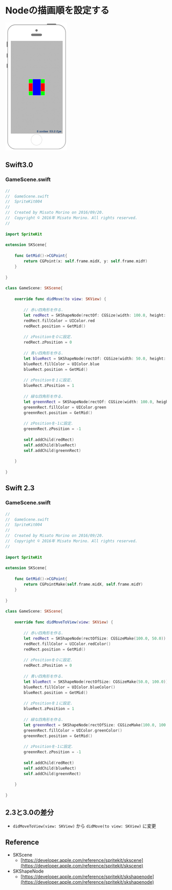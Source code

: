 # Nodeの描画順を設定する

![Preview spritekit004](img/spritekit004.png)

## Swift3.0
### GameScene.swift
```swift
//
//  GameScene.swift
//  SpriteKit004
//
//  Created by Misato Morino on 2016/09/20.
//  Copyright © 2016年 Misato Morino. All rights reserved.
//

import SpriteKit

extension SKScene{
    
    func GetMid()->CGPoint{
        return CGPoint(x: self.frame.midX, y: self.frame.midY)
    }
    
}

class GameScene: SKScene{
    
    override func didMove(to view: SKView) {
        
        // 赤い四角形を作る.
        let redRect = SKShapeNode(rectOf: CGSize(width: 100.0, height: 50.0))
        redRect.fillColor = UIColor.red
        redRect.position = GetMid()
        
        // zPositionを０に設定.
        redRect.zPosition = 0
        
        // 青い四角形を作る.
        let blueRect = SKShapeNode(rectOf: CGSize(width: 50.0, height: 100.0))
        blueRect.fillColor = UIColor.blue
        blueRect.position = GetMid()
        
        // zPositionを１に設定.
        blueRect.zPosition = 1
        
        // 緑な四角形を作る.
        let greennRect = SKShapeNode(rectOf: CGSize(width: 100.0, height: 100.0))
        greennRect.fillColor = UIColor.green
        greennRect.position = GetMid()
        
        // zPositionを-1に設定.
        greennRect.zPosition = -1
        
        self.addChild(redRect)
        self.addChild(blueRect)
        self.addChild(greennRect)
        
    }
    
}
```

## Swift 2.3
### GameScene.swift
```swift
//
//  GameScene.swift
//  SpriteKit004
//
//  Created by Misato Morino on 2016/09/20.
//  Copyright © 2016年 Misato Morino. All rights reserved.
//

import SpriteKit

extension SKScene{
    
    func GetMid()->CGPoint{
        return CGPointMake(self.frame.midX, self.frame.midY)
    }
    
}

class GameScene: SKScene{
    
    override func didMoveToView(view: SKView) {
        
        // 赤い四角形を作る.
        let redRect = SKShapeNode(rectOfSize: CGSizeMake(100.0, 50.0))
        redRect.fillColor = UIColor.redColor()
        redRect.position = GetMid()
        
        // zPositionを０に設定.
        redRect.zPosition = 0
        
        // 青い四角形を作る.
        let blueRect = SKShapeNode(rectOfSize: CGSizeMake(50.0, 100.0))
        blueRect.fillColor = UIColor.blueColor()
        blueRect.position = GetMid()
        
        // zPositionを１に設定.
        blueRect.zPosition = 1
        
        // 緑な四角形を作る.
        let greennRect = SKShapeNode(rectOfSize: CGSizeMake(100.0, 100.0))
        greennRect.fillColor = UIColor.greenColor()
        greennRect.position = GetMid()
        
        // zPositionを-1に設定.
        greennRect.zPosition = -1
        
        self.addChild(redRect)
        self.addChild(blueRect)
        self.addChild(greennRect)
        
    }
    
} 
```

## 2.3と3.0の差分
* ```didMoveToView(view: SKView)``` から ```didMove(to view: SKView)``` に変更

## Reference
* SKScene
    * [https://developer.apple.com/reference/spritekit/skscene](https://developer.apple.com/reference/spritekit/skscene)
* SKShapeNode
    * [https://developer.apple.com/reference/spritekit/skshapenode](https://developer.apple.com/reference/spritekit/skshapenode)
